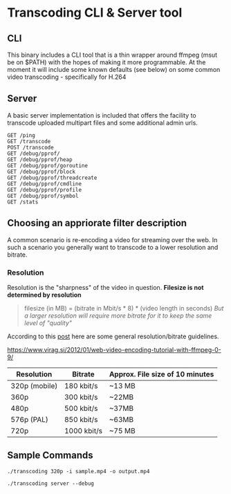 # Transcoding CLI & Server tool

## CLI
This binary includes a CLI tool that is a thin wrapper around ffmpeg (msut be on $PATH) with the hopes of making it more programmable. At the moment it will include some known defaults (see below) on some common video transcoding - specifically for H.264

## Server
A basic server implementation is included that offers the facility to transcode uploaded multipart files and some additional admin urls.

```
GET /ping                                    
GET /transcode                               
POST /transcode                              
GET /debug/pprof/                            
GET /debug/pprof/heap                        
GET /debug/pprof/goroutine                   
GET /debug/pprof/block                       
GET /debug/pprof/threadcreate                
GET /debug/pprof/cmdline                     
GET /debug/pprof/profile                     
GET /debug/pprof/symbol                      
GET /stats    
```

## Choosing an appriorate filter description

A common scenario is re-encoding a video for streaming over the web. In such a scenario you generally want to transcode to a lower resolution and bitrate.

### Resolution
Resolution is the "sharpness" of the video in question. 
**Filesize is not determined by resolution**

> filesize (in MB) = (bitrate in Mbit/s * 8) * (video length in seconds)
*But a larger resolution will require more bitrate for it to keep the same level of "quality"*

According to this [post](https://www.virag.si/2012/01/web-video-encoding-tutorial-with-ffmpeg-0-9/) here are some general resolution/bitrate guidelines.

https://www.virag.si/2012/01/web-video-encoding-tutorial-with-ffmpeg-0-9/


Resolution    | Bitrate       | Approx. File size of 10 minutes
------------- | ------------- | -------------------------------
320p (mobile) | 180 kbit/s    | ~13 MB
360p          | 300 kbit/s    |	~22MB
480p          |	500 kbit/s    | ~37MB
576p (PAL)    | 850 kbit/s    | ~63MB
720p          | 1000 kbit/s   | ~75 MB


## Sample Commands

```
./transcoding 320p -i sample.mp4 -o output.mp4  

./transcoding server --debug
```
